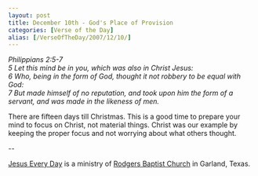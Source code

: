 ```yaml
---
layout: post
title: December 10th - God's Place of Provision
categories: [Verse of the Day]
alias: [/VerseOfTheDay/2007/12/10/]
---
```


_Philippians 2:5-7  
5 Let this mind be in you, which was also in Christ Jesus:  
6 Who, being in the form of God, thought it not robbery to be equal
with God:  
7 But made himself of no reputation, and took upon him the form of a
servant, and was made in the likeness of men._

There are fifteen days till Christmas. This is a good time to
prepare your mind to focus on Christ, not material things. Christ was
our example by keeping the proper focus and not worrying about what
others thought.

 --

<a href=http://jesuseveryday.net>Jesus Every Day</a> is a ministry of <a href=http://rodgersbaptist.net>Rodgers Baptist Church</a> in Garland, Texas.
